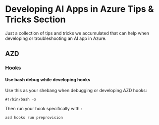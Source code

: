 # Developing AI Apps in Azure Tips & Tricks Section

Just a collection of tips and tricks we accumulated that can help when
developing or troubleshooting an AI app in Azure.

## AZD

### Hooks

#### Use bash debug while developing hooks

Use this as your shebang when debugging or developing AZD hooks:

```
#!/bin/bash -x
```

Then run your hook specifically with :

```
azd hooks run preprovision
```
